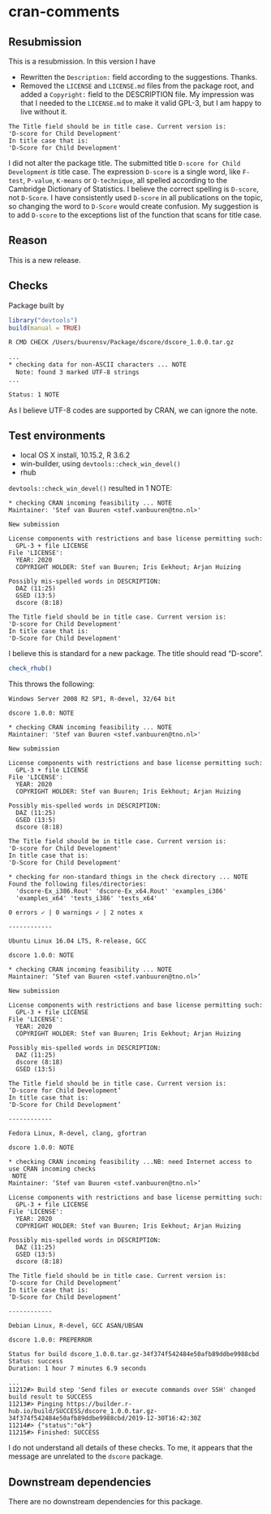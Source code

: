 cran-comments
================

## Resubmission

This is a resubmission. In this version I have

  - Rewritten the `Description:` field according to the suggestions.
    Thanks.
  - Removed the `LICENSE` and `LICENSE.md` files from the package root,
    and added a `Copyright:` field to the DESCRIPTION file. My
    impression was that I needed to the `LICENSE.md` to make it valid
    GPL-3, but I am happy to live without it.

<!-- end list -->

    The Title field should be in title case. Current version is:
    'D-score for Child Development'
    In title case that is:
    'D-Score for Child Development'

I did not alter the package title. The submitted title `D-score for
Child Development` *is* title case. The expression `D-score` is a single
word, like `F-test`, `P-value`, `K-means` or `Q-technique`, all spelled
according to the Cambridge Dictionary of Statistics. I believe the
correct spelling is `D-score`, not `D-Score`. I have consistently used
`D-score` in all publications on the topic, so changing the word to
`D-Score` would create confusion. My suggestion is to add `D-score` to
the exceptions list of the function that scans for title case.

## Reason

This is a new release.

## Checks

Package built by

``` r
library("devtools")
build(manual = TRUE)
```

``` bash
R CMD CHECK /Users/buurensv/Package/dscore/dscore_1.0.0.tar.gz

...
* checking data for non-ASCII characters ... NOTE
  Note: found 3 marked UTF-8 strings
...

Status: 1 NOTE
```

As I believe UTF-8 codes are supported by CRAN, we can ignore the note.

## Test environments

  - local OS X install, 10.15.2, R 3.6.2
  - win-builder, using `devtools::check_win_devel()`
  - rhub

`devtools::check_win_devel()` resulted in 1 NOTE:

    * checking CRAN incoming feasibility ... NOTE
    Maintainer: 'Stef van Buuren <stef.vanbuuren@tno.nl>'
    
    New submission
    
    License components with restrictions and base license permitting such:
      GPL-3 + file LICENSE
    File 'LICENSE':
      YEAR: 2020
      COPYRIGHT HOLDER: Stef van Buuren; Iris Eekhout; Arjan Huizing
    
    Possibly mis-spelled words in DESCRIPTION:
      DAZ (11:25)
      GSED (13:5)
      dscore (8:18)
    
    The Title field should be in title case. Current version is:
    'D-score for Child Development'
    In title case that is:
    'D-Score for Child Development'

I believe this is standard for a new package. The title should read
“D-score”.

``` r
check_rhub()
```

This throws the following:

    Windows Server 2008 R2 SP1, R-devel, 32/64 bit
    
    dscore 1.0.0: NOTE
    
    * checking CRAN incoming feasibility ... NOTE
    Maintainer: 'Stef van Buuren <stef.vanbuuren@tno.nl>'
    
    New submission
    
    License components with restrictions and base license permitting such:
      GPL-3 + file LICENSE
    File 'LICENSE':
      YEAR: 2020
      COPYRIGHT HOLDER: Stef van Buuren; Iris Eekhout; Arjan Huizing
    
    Possibly mis-spelled words in DESCRIPTION:
      DAZ (11:25)
      GSED (13:5)
      dscore (8:18)
    
    The Title field should be in title case. Current version is:
    'D-score for Child Development'
    In title case that is:
    'D-Score for Child Development'
    
    * checking for non-standard things in the check directory ... NOTE
    Found the following files/directories:
      'dscore-Ex_i386.Rout' 'dscore-Ex_x64.Rout' 'examples_i386'
      'examples_x64' 'tests_i386' 'tests_x64'
      
    0 errors ✓ | 0 warnings ✓ | 2 notes x
    
    ------------
    
    Ubuntu Linux 16.04 LTS, R-release, GCC
    
    dscore 1.0.0: NOTE
    
    * checking CRAN incoming feasibility ... NOTE
    Maintainer: ‘Stef van Buuren <stef.vanbuuren@tno.nl>’
    
    New submission
    
    License components with restrictions and base license permitting such:
      GPL-3 + file LICENSE
    File 'LICENSE':
      YEAR: 2020
      COPYRIGHT HOLDER: Stef van Buuren; Iris Eekhout; Arjan Huizing
    
    Possibly mis-spelled words in DESCRIPTION:
      DAZ (11:25)
      dscore (8:18)
      GSED (13:5)
    
    The Title field should be in title case. Current version is:
    ‘D-score for Child Development’
    In title case that is:
    ‘D-Score for Child Development’
    
    ------------
      
    Fedora Linux, R-devel, clang, gfortran
    
    dscore 1.0.0: NOTE
    
    * checking CRAN incoming feasibility ...NB: need Internet access to use CRAN incoming checks
     NOTE
    Maintainer: ‘Stef van Buuren <stef.vanbuuren@tno.nl>’
    
    License components with restrictions and base license permitting such:
      GPL-3 + file LICENSE
    File 'LICENSE':
      YEAR: 2020
      COPYRIGHT HOLDER: Stef van Buuren; Iris Eekhout; Arjan Huizing
    
    Possibly mis-spelled words in DESCRIPTION:
      DAZ (11:25)
      GSED (13:5)
      dscore (8:18)
    
    The Title field should be in title case. Current version is:
    ‘D-score for Child Development’
    In title case that is:
    ‘D-Score for Child Development’
    
    ------------
      
    Debian Linux, R-devel, GCC ASAN/UBSAN
    
    dscore 1.0.0: PREPERROR
    
    Status for build dscore_1.0.0.tar.gz-34f374f542484e50afb89ddbe9988cbd
    Status: success 
    Duration: 1 hour 7 minutes 6.9 seconds
    
    ...
    11212#> Build step 'Send files or execute commands over SSH' changed build result to SUCCESS
    11213#> Pinging https://builder.r-hub.io/build/SUCCESS/dscore_1.0.0.tar.gz-34f374f542484e50afb89ddbe9988cbd/2019-12-30T16:42:30Z
    11214#> {"status":"ok"}
    11215#> Finished: SUCCESS

I do not understand all details of these checks. To me, it appears that
the message are unrelated to the `dscore` package.

## Downstream dependencies

There are no downstream dependencies for this package.
